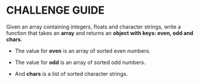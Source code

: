 # CHALLENGE GUIDE
Given an array containing integers, floats and character strings, write a function that takes an __array__ and returns an __object with keys: even, odd and chars__.

* The value for __even__ is an array of sorted even numbers.

* The value for __odd__ is an array of sorted odd numbers.

* And __chars__ is a list of sorted character strings.